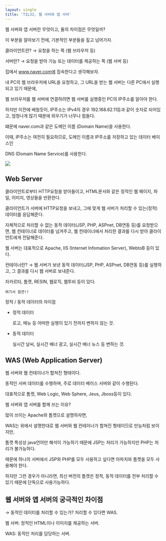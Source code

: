 ```yaml
---
layout: single
title: 'TIL32, 웹 서버와 앱 서버'
---
```


웹 서버와 앱 서버란 무엇이고, 둘의 차이점은 무엇일까?

이 부분을 알아보기 전에, 기본적인 부분들을 짚고 넘어가자.

클라이언트란? → 요청을 하는 쪽 (웹 브라우저 등)

서버란? → 요청을 받아 기능 또는 데이터를 제공하는 쪽 (웹 서버 등)

집에서 www.naver.com에 접속한다고 생각해보자.

내 PC의 웹 브라우저에 URL을 요청하고, 그 URL을 받는 웹 서버는 다른 PC에서 실행되고 있기 때문에,

웹 브라우저를 웹 서버에 연결하려면 웹 서버를 실행중인 PC의 IP주소를 알아야 한다.

하지만 이전에 배웠듯이, IP주소는 IPv4의 경우 192.168.62.11등과 같이 숫자로 되어있고, 엄청나게 많기 때문에 외우기가 너무나 힘들다.

떄문에 naver.com과 같은 도메인 이름 (Domain Name)을 사용한다.

이때, IP주소는 여전히 필요하므로, 도메인 이름과 IP주소를 저장하고 있는 데이터 베이스인

DNS (Domain Name Service)를 사용한다.

![](https://images.velog.io/images/skagns211/post/6bd4d09d-cf1c-4341-a049-076f9d3ac822/%E1%84%89%E1%85%B3%E1%84%8F%E1%85%B3%E1%84%85%E1%85%B5%E1%86%AB%E1%84%89%E1%85%A3%E1%86%BA%202021-09-08%2021.54.30.png)

## Web Server

클라이언트로부터 HTTP요청을 받아들이고, HTML문서와 같은 정적인 웹 페이지, 파일, 이미지, 영상들을 반환한다.

클라이언트가 서버에 HTTP요청을 보내고, 그에 맞게 웹 서버가 처리할 수 있는(정적) 데이터를 응답해준다.

자체적으로 처리할 수 없는 동적 데이터(JSP, PHP, ASPnet, DB연동 등)를 요청받으면, 웹 컨테이너로 데이터를 넘겨주고, 웹 컨테이너에서 처리한 결과를 다시 받아 클라이언트에게 전달해준다.

웹 서버는 대표적으로 Apache, IIS (Internet Infomation Server), WebtoB 등이 있다.

컨테이너란? → 웹 서버가 보낸 동적 데이터(JSP, PHP, ASPnet, DB연동 등)를 실행하고, 그 결과를 다시 웹 서버로 보내준다.

자카르타, 톰캣, RESIN, 웹로직, 웹투비 등이 있다.

`여기서 잠깐!!`

정적 / 동적 데이터의 차이점

- 정적 데이터

    로고, 메뉴 등 어떠한 실행이 있기 전까지 변하지 않는 것.

- 동적 데이터

    실시간 날씨, 실시간 배너 광고, 실시간 배너 뉴스 등 변하는 것.

## WAS (Web Application Server)

웹 서버와 웹 컨테이너가 합쳐진 형태이다.

동적인 서버 데이터를 수행하며, 주로 데이터 베이스 서버와 같이 수행된다.

대표적으로 톰캣, Web Logic, Web Sphere, Jeus, Jboss등이 있다.

웹 서버와 앱 서버를 함께 쓰는 이유?

많이 쓰이는 Apache와 톰캣으로 설명하자면,

WAS는 위에서 설명한대로 웹 서버와 웹 컨테이너가 합쳐진 형태이므로 만능처럼 보이지만, 

톰캣 특성상 java언어만 해석이 가능하기 때문에 JSP는 처리가 가능하지만 PHP는 처리가 불가능하다. 

때문에 하나의 서버에서 JSP와 PHP를 모두 사용하고 싶다면 아파치와 톰캣을 모두 사용해야 한다.

하지만 그런 경우가 아니라면, 최신 버전의 톰캣은 정적, 동적 데이터를 전부 처리할 수 있기 때문에 단독으로 사용가능하다.

## 웹 서버와 앱 서버의 궁극적인 차이점

→ 동적인 데이터를 처리할 수 있는가? 처리할 수 있다면 WAS.

웹 서버: 정적인 HTML이나 이미지를 제공하는 서버.

WAS: 동적인 처리를 담당하는 서버.